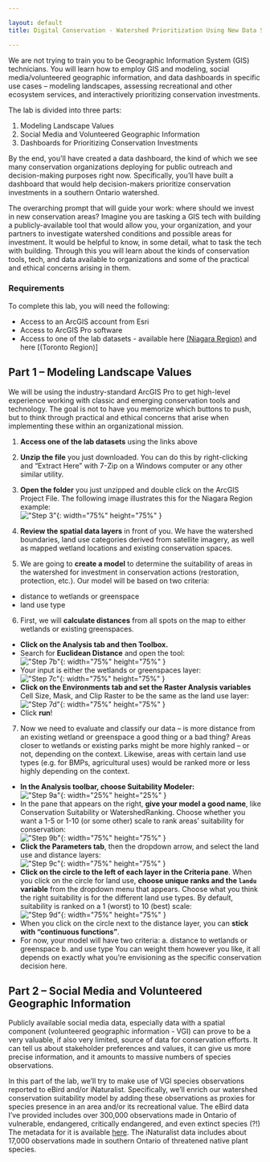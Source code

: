 ```yaml
---

layout: default
title: Digital Conservation - Watershed Prioritization Using New Data Sources Lab

---
```

We are not trying to train you to be Geographic Information System (GIS) technicians. You will learn how to employ GIS and modeling, social media/volunteered geographic information, and data dashboards in specific use cases – modeling landscapes, assessing recreational and other ecosystem services, and interactively prioritizing conservation investments. 

The lab is divided into three parts:
1.	Modeling Landscape Values
2.	Social Media and Volunteered Geographic Information
3.	Dashboards for Prioritizing Conservation Investments

By the end, you'll have created a data dashboard, the kind of which we see many conservation organizations deploying for public outreach and decision-making purposes right now. Specifically, you’ll have built a dashboard that would help decision-makers prioritize conservation investments in a southern Ontario watershed.

The overarching prompt that will guide your work: where should we invest in new conservation areas? Imagine you are tasking a GIS tech with building a publicly-available tool that would allow you, your organization, and your partners to investigate watershed conditions and possible areas for investment. It would be helpful to know, in some detail, what to task the tech with building. Through this you will learn about the kinds of conservation tools, tech, and data available to organizations and some of the practical and ethical concerns arising in them.

### Requirements
To complete this lab, you will need the following:
* Access to an ArcGIS account from Esri
* Access to ArcGIS Pro software
* Access to one of the lab datasets - available here [(Niagara Region)]() and here [(Toronto Region)]

## Part 1 – Modeling Landscape Values

We will be using the industry-standard ArcGIS Pro to get high-level experience working with classic and emerging conservation tools and technology. The goal is not to have you memorize which buttons to push, but to think through practical and ethical concerns that arise when implementing these within an organizational mission.

1.	**Access one of the lab datasets** using the links above

2.	**Unzip the file** you just downloaded. You can do this by right-clicking and “Extract Here” with 7-Zip on a Windows computer or any other similar utility.

3.  **Open the folder** you just unzipped and double click on the ArcGIS Project File. The following image illustrates this for the Niagara Region example:\
!["Step 3"](assets/img/watershedlab/step5.png "Step 3"){: width="75%" height="75%" }

4. **Review the spatial data layers** in front of you. We have the watershed boundaries, land use categories derived from satellite imagery, as well as mapped wetland locations and existing conservation spaces.

5. We are going to **create a model** to determine the suitability of areas in the watershed for investment in conservation actions (restoration, protection, etc.). Our model will be based on two criteria:
* distance to wetlands or greenspace
* land use type

6. First, we will **calculate distances** from all spots on the map to either wetlands or existing greenspaces. 
* **Click on the Analysis tab and then Toolbox.** 
* Search for **Euclidean Distance** and open the tool:\
!["Step 7b"](assets/img/watershedlab/step7b.png "Step 7b"){: width="75%" height="75%" }
* Your input is either the wetlands or greenspaces layer:\
!["Step 7c"](assets/img/watershedlab/step7c.png "Step 7c"){: width="75%" height="75%" }
* **Click on the Environments tab and set the Raster Analysis variables** Cell Size, Mask, and Clip Raster to be the same as the land use layer:\
!["Step 7d"](assets/img/watershedlab/step7d.png "Step 7d"){: width="75%" height="75%" }
* Click **run**!

7. Now we need to evaluate and classify our data – is more distance from an existing wetland or greenspace a good thing or a bad thing? Areas closer to wetlands or existing parks might be more highly ranked – or not, depending on the context. Likewise, areas with certain land use types (e.g. for BMPs, agricultural uses) would be ranked more or less highly depending on the context.
* **In the Analysis toolbar, choose Suitability Modeler:**\
!["Step 9a"](assets/img/watershedlab/step9a.png "Step 9a"){: width="25%" height="25%" }
* In the pane that appears on the right, **give your model a good name**, like Conservation Suitability or WatershedRanking. Choose whether you want a 1-5 or 1-10 (or some other) scale to rank areas’ suitability for conservation:\
!["Step 9b"](assets/img/watershedlab/step9b.png "Step 9b"){: width="75%" height="75%" }
* **Click the Parameters tab**, then the dropdown arrow, and select the land use and distance layers:\
!["Step 9c"](assets/img/watershedlab/step9c.png "Step 9c"){: width="75%" height="75%" }
* **Click on the circle to the left of each layer in the Criteria pane**. When you click on the circle for land use, **choose unique ranks and the `landu` variable** from the dropdown menu that appears. Choose what you think the right suitability is for the different land use types. By default, suitability is ranked on a 1 (worst) to 10 (best) scale:\
!["Step 9d"](assets/img/watershedlab/step9d.png "Step 9d"){: width="75%" height="75%" }
* When you click on the circle next to the distance layer, you can **stick with “continuous functions”**. 
* For now, your model will have two criteria:
    a. distance to wetlands or greenspace
    b. and use type
You can weight them however you like, it all depends on exactly what you’re envisioning as the specific conservation decision here. 

## Part 2 – Social Media and Volunteered Geographic Information

Publicly available social media data, especially data with a spatial component (volunteered geographic information - VGI) can prove to be a very valuable, if also very limited, source of data for conservation efforts. It can tell us about stakeholder preferences and values, it can give us more precise information, and it amounts to massive numbers of species observations. 

In this part of the lab, we’ll try to make use of VGI species observations reported to eBird and/or iNaturalist. Specifically, we’ll enrich our watershed conservation suitability model by adding these observations as proxies for species presence in an area and/or its recreational value. The eBird data I’ve provided includes over 300,000 observations made in Ontario of vulnerable, endangered, critically endangered, and even extinct species (?!) The metadata for it is available [here](https://www.gbif.org/occurrence/download/0256061-210914110416597). The iNaturalist data includes about 17,000 observations made in southern Ontario of threatened native plant species. 


